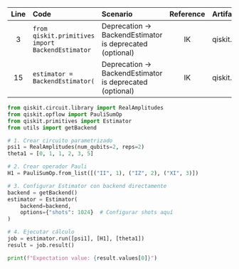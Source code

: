 | Line | Code | Scenario | Reference | Artifact | Refactoring |
| :--: | :--- | :------- | :-------: | :------- | :---------- |
| 3 | `from qiskit.primitives import BackendEstimator` | Deprecation -> BackendEstimator is deprecated (optional) | IK | qiskit.primitives.BackendEstimator | `from qiskit.primitives import Estimator` |
| 15 | `estimator = BackendEstimator(` | Deprecation -> BackendEstimator is deprecated (optional) | IK | qiskit.primitives.BackendEstimator | `estimator = Estimator(` |

```python
from qiskit.circuit.library import RealAmplitudes
from qiskit.opflow import PauliSumOp
from qiskit.primitives import Estimator
from utils import getBackend

# 1. Crear circuito parametrizado
psi1 = RealAmplitudes(num_qubits=2, reps=2)
theta1 = [0, 1, 1, 2, 3, 5]

# 2. Crear operador Pauli
H1 = PauliSumOp.from_list([("II", 1), ("IZ", 2), ("XI", 3)])

# 3. Configurar Estimator con backend directamente
backend = getBackend()
estimator = Estimator(
    backend=backend,
    options={"shots": 1024}  # Configurar shots aquí
)

# 4. Ejecutar cálculo
job = estimator.run([psi1], [H1], [theta1])
result = job.result()

print(f"Expectation value: {result.values[0]}")
```